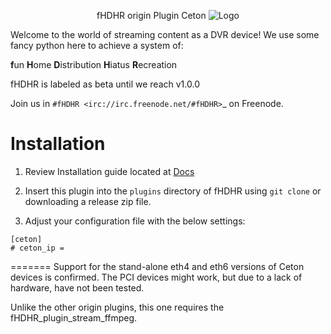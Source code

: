 <p align="center">fHDHR origin Plugin Ceton    <img src="docs/images/logo.ico" alt="Logo"/></p>



Welcome to the world of streaming content as a DVR device! We use some fancy python here to achieve a system of:

**f**un
**H**ome
**D**istribution
**H**iatus
**R**ecreation

fHDHR is labeled as beta until we reach v1.0.0

Join us in `#fHDHR <irc://irc.freenode.net/#fHDHR>`_ on Freenode.


# Installation

1) Review Installation guide located at [Docs](https://github.com/fHDHR/fHDHR/blob/main/docs/README.md)

2) Insert this plugin into the `plugins` directory of fHDHR using `git clone` or downloading a release zip file.

3) Adjust your configuration file with the below settings:

````
[ceton]
# ceton_ip = 
````
=======
Support for the stand-alone eth4 and eth6 versions of Ceton devices is confirmed.
The PCI devices might work, but due to a lack of hardware, have not been tested.

Unlike the other origin plugins, this one requires the fHDHR_plugin_stream_ffmpeg.
